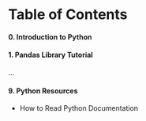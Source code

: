 # **Table of Contents**

#### 0. Introduction to Python
#### 1. Pandas Library Tutorial          
...         
#### 9. Python Resources
   - How to Read Python Documentation 

